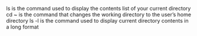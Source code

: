ls is the command used to display the contents list of your current directory
cd ~ is the command that changes the working directory to the user’s home directory
ls -l is the command used to display current directory contents in a long format
